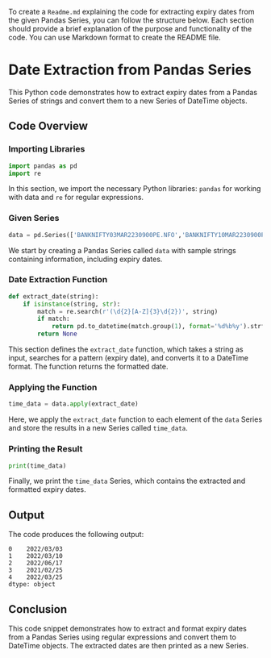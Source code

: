 To create a `Readme.md` explaining the code for extracting expiry dates from the given Pandas Series, you can follow the structure below. Each section should provide a brief explanation of the purpose and functionality of the code. You can use Markdown format to create the README file.

# Date Extraction from Pandas Series

This Python code demonstrates how to extract expiry dates from a Pandas Series of strings and convert them to a new Series of DateTime objects.

## Code Overview

### Importing Libraries

```python
import pandas as pd
import re
```

In this section, we import the necessary Python libraries: `pandas` for working with data and `re` for regular expressions.

### Given Series

```python
data = pd.Series(['BANKNIFTY03MAR2230900PE.NFO','BANKNIFTY10MAR2230900PE.NFO','NIFTY17JUN2216900CE.NFO','TATACHEM25FEB21500CE.NFO','ACC25MAR221800CE.NFO'])
```

We start by creating a Pandas Series called `data` with sample strings containing information, including expiry dates.

### Date Extraction Function

```python
def extract_date(string):
    if isinstance(string, str):
        match = re.search(r'(\d{2}[A-Z]{3}\d{2})', string)
        if match:
            return pd.to_datetime(match.group(1), format='%d%b%y').strftime('%Y/%m/%d')
        return None
```

This section defines the `extract_date` function, which takes a string as input, searches for a pattern (expiry date), and converts it to a DateTime format. The function returns the formatted date.

### Applying the Function

```python
time_data = data.apply(extract_date)
```

Here, we apply the `extract_date` function to each element of the `data` Series and store the results in a new Series called `time_data`.

### Printing the Result

```python
print(time_data)
```

Finally, we print the `time_data` Series, which contains the extracted and formatted expiry dates.

## Output

The code produces the following output:

```
0    2022/03/03
1    2022/03/10
2    2022/06/17
3    2021/02/25
4    2022/03/25
dtype: object
```

## Conclusion

This code snippet demonstrates how to extract and format expiry dates from a Pandas Series using regular expressions and convert them to DateTime objects. The extracted dates are then printed as a new Series.
